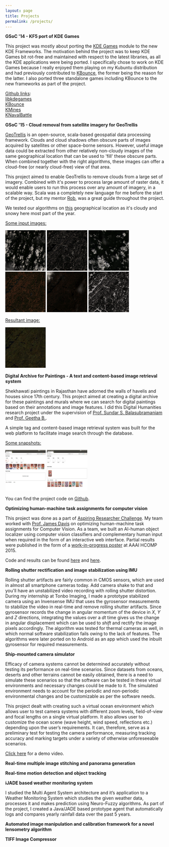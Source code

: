 ```yaml
---
layout: page
title: Projects
permalink: /projects/
---
```


**GSoC '14 - KF5 port of KDE Games**

This project was mostly about porting the [KDE Games](https://games.kde.org/) module to the new KDE Frameworks. The motivation behind the project was to keep KDE Games bit rot-free and maintained with respect to the latest libraries, as all the KDE applications were being ported. I specifically chose to work on KDE Games because I really enjoyed them playing on my Kubuntu distribution and had previously contributed to [KBounce](https://en.wikipedia.org/wiki/KBounce), the former being the reason for the latter. I also ported three standalone games including KBounce to the new frameworks as part of the project.

<u>Github links</u>:<br>
[libkdegames](https://github.com/KDE/libkdegames)<br>
[KBounce](https://github.com/KDE/kbounce)<br>
[KMines](https://github.com/KDE/kmines)<br>
[KNavalBattle](https://github.com/KDE/knavalbattle)<br>

**GSoC '15 - Cloud removal from satellite imagery for GeoTrellis**

[GeoTrellis](http://geotrellis.io/) is an open-source, scala-based geospatial data processing framework.
Clouds and cloud shadows often obscure parts of images acquired by satellites or other space-borne sensors. However, useful image data could be extracted from other relatively non-cloudy images of the same geographical location that can be used to 'fill' these obscure parts. When combined together with the right algorithms, these images can offer a cloud-free (or nearly cloud-free) view of that area.

This project aimed to enable GeoTrellis to remove clouds from a large set of imagery. Combined with it's power to process large amount of raster data, it would enable users to run this process over any amount of imagery, in a scalable way. Scala was a completely new language for me before the start of the project, but my mentor [Rob](http://www.azavea.com/about-us/staff-profiles/rob-emanuele/), was a great guide throughout the project.

We tested our algorithms on [this](https://www.google.com/maps/place/Ompah,+ON,+Canada/@45.0291377,-76.7892811,13630m/data=!3m1!1e3!4m5!3m4!1s0x4cd24d3c2a575b1b:0x13e80edfa856300!8m2!3d45.0081417!4d-76.8357792) geographical location as it's cloudy and snowy here most part of the year.

<u>Some input images:</u>

[![image1](/public/images/image0_thumb.png)](/public/images/image0.png)
[![image2](/public/images/image1_thumb.png)](/public/images/image1.png)
[![image3](/public/images/image2_thumb.png)](/public/images/image2.png)
[![image4](/public/images/image3_thumb.png)](/public/images/image3.png)
[![image5](/public/images/image4_thumb.png)](/public/images/image4.png)
[![image6](/public/images/image5_thumb.png)](/public/images/image5.png)

<u>Resultant image:</u>

[![image6](/public/images/cloudlessimage_thumb.png)](/public/images/cloudlessimage.png)

**Digital Archive for Paintings - A text and content-based image retrieval system**

Shekhawati paintings in Rajasthan have adorned the walls of havelis and houses since 17th century. This project aimed at creating a digital archive for these paintings and murals where we can search for digital paintings based on their annotations and image features. I did this Digital Humanities research project under the supervision of [Prof. Sundar S. Balasubramaniam](http://www.bits-pilani.ac.in/pilani/sundarb/profile) and [Prof. Geetha B.](http://universe.bits-pilani.ac.in/goa/geethab/Profile).

A simple tag and content-based image retrieval system was built for the web platform to facilitate image search through the database.

<u>Some snapshots:</u>

[![image1](/public/images/t_search_thumb.png)](/public/images/t_search.png)
[![image2](/public/images/i_search_thumb.png)](/public/images/i_search.jpg)


You can find the project code on [Github](https://github.com/alasin/Digital-Archive-CBIR).


**Optimizing human-machine task assignments for computer vision**

This project was done as a part of [Aspiring Researcher Challenge](https://aspiringresearchers.soe.ucsc.edu/). My team worked with [Prof. James Davis](https://users.soe.ucsc.edu/~davis/index.html) on optimizing human-machine task assignments for Computer Vision. As a team, we built an AI-human object localizer using computer vision classifiers and complementary human input when required in the form of an interactive web interface. Partial results were published in the form of a [work-in-progress poster](http://arxiv.org/abs/1509.07543) at AAAI HCOMP 2015.

Code and results can be found [here](https://github.com/alasin/DenseMatrix-AR) and [here](https://github.com/gcr/arc-evaluator).


**Rolling shutter rectification and image stabilization using IMU**

Rolling shutter artifacts are fairly common in CMOS sensors, which are used in almost all smartphone cameras today. Add camera shake to that and you'll have an unstabilized video recording with rolling shutter distortion. During my internship at Tonbo Imaging, I made a prototype stabilized camera using an Invensense IMU that uses the gyrosensor measurements to stabilize the video in real-time and remove rolling shutter artifacts. Since gyrosensor records the change in angular momentum of the device in *X*, *Y* and *Z* directions, integrating the values over a *dt* time gives us the change in angular displacement which can be used to *shift* and rectify the image pixels accordingly. The algorithm was tested for thermal cameras as well, in which normal software stabilization fails owing to the lack of features. The algorithms were later ported on to Android as an app which used the inbuilt gyrosensor for required measurements.

**Ship-mounted camera simulator**

Efficacy of camera systems cannot be determined accurately without testing its performance on real-time scenarios. Since datasets from oceans, deserts and other terrains cannot be easily obtained, there is a need to simulate these scenarios so that the software can be tested in these virtual environments and necessary changes could be made to it.
The simulated environment needs to account for the periodic and non-periodic environmental changes and be customizable as per the software needs.

This project dealt with creating such a virtual ocean environment which allows user to test camera systems with different zoom levels, field-of-view and focal lengths on a single virtual platform. It also allows user to customize the ocean scene (wave height, wind speed, reflections etc.) depending upon the user’s requirements.
It can, therefore, serve as a preliminary test for testing the camera performance, measuring tracking accuracy and marking targets under a variety of otherwise unforeseeable scenarios.

<a href="https://www.dropbox.com/s/3nmmpzhayfcsweg/Terrain_simulator.mp4?dl=0" target="_blank">Click here</a> for a demo video.


**Real-time multiple image stitching and panorama generation**

**Real-time motion detection and object tracking**

**iJADE based weather monitoring system**

I studied the Multi Agent System architecture and it’s application to a Weather Monitoring System which studies
the given weather data, processes it and makes prediction using Neuro-Fuzzy algorithms. As part of the project, I created a Java/JADE based prototype agent that automatically logs and compares yearly rainfall data over the past 5 years.

**Automated image manipulation and calibration framework for a novel lensometry algorithm**

**TIFF Image Compressor**
